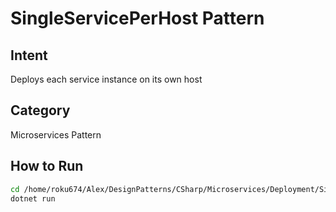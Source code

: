# SingleServicePerHost Pattern

## Intent
Deploys each service instance on its own host

## Category
Microservices Pattern

## How to Run
```bash
cd /home/roku674/Alex/DesignPatterns/CSharp/Microservices/Deployment/SingleServicePerHost
dotnet run
```
